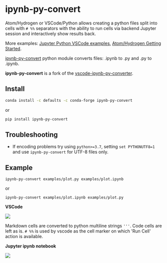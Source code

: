 # ipynb-py-convert

Atom/Hydrogen or VSCode/Python allows creating a python files split into cells with `# %%` separators with the ability to run cells via backend Jupyter session and interactively show results back.

More examples: [Jupyter Python VSCode examples](https://github.com/DonJayamanne/pythonVSCode/wiki/Jupyter-Examples), [Atom/Hydrogen Getting Started](https://nteract.gitbooks.io/hydrogen/docs/Usage/GettingStarted.html).

[ipynb-py-convert](https://pypi.python.org/pypi/ipynb-py-convert) python module converts files: .ipynb to .py and .py to .ipynb.

**ipynb-py-convert** is a fork of the [vscode-ipynb-py-converter](https://github.com/nojvek/vscode-ipynb-py-converter).


## Install

```bash
conda install -c defaults -c conda-forge ipynb-py-convert
```
or
```bash
pip install ipynb-py-convert
```


## Troubleshooting

* If encoding problems try using `python>=3.7`, setting `set PYTHONUTF8=1` and use `ipynb-py-convert` for UTF-8 files only.


## Example

`ipynb-py-convert examples/plot.py examples/plot.ipynb`

or

`ipynb-py-convert examples/plot.ipynb examples/plot.py`


**VSCode**

![](https://github.com/kiwi0fruit/ipynb-py-convert/raw/master/examples/vscode.png)

Markdown cells are converted to python multiline strings `'''`. Code cells are left as is. `# %%` is used by vscode as the cell marker on which 'Run Cell' action is available.


**Jupyter ipynb notebook**

![](https://github.com/kiwi0fruit/ipynb-py-convert/raw/master/examples/jupyter.png)

